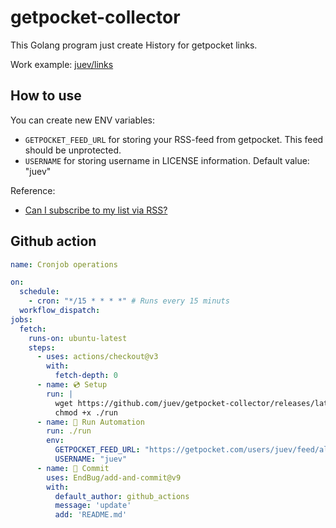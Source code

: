 # getpocket-collector

This Golang program just create History for getpocket links.

Work example: [juev/links](https://github.com/juev/links)

## How to use

You can create new ENV variables:

- `GETPOCKET_FEED_URL` for storing your RSS-feed from getpocket. This feed should be unprotected.
- `USERNAME` for storing username in LICENSE information. Default value: "juev"

Reference:
- [Can I subscribe to my list via RSS?](https://help.getpocket.com/article/1074-can-i-subscribe-to-my-list-via-rss)

## Github action

```yaml
name: Cronjob operations

on:
  schedule:
    - cron: "*/15 * * * *" # Runs every 15 minuts
  workflow_dispatch:
jobs:
  fetch:
    runs-on: ubuntu-latest
    steps:
      - uses: actions/checkout@v3
        with:
          fetch-depth: 0
      - name: 💿 Setup
        run: |
          wget https://github.com/juev/getpocket-collector/releases/latest/download/getpocket-collector-linux-amd64 -O run
          chmod +x ./run
      - name: 🚀 Run Automation
        run: ./run
        env:
          GETPOCKET_FEED_URL: "https://getpocket.com/users/juev/feed/all"
          USERNAME: "juev"
      - name: 🐳 Commit
        uses: EndBug/add-and-commit@v9
        with:
          default_author: github_actions
          message: 'update'
          add: 'README.md'
```